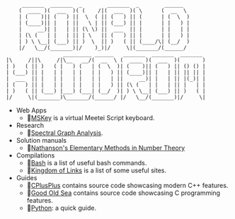 ```text
     _______  _______  _        _______  _        ______           
    (  ____ )(  ___  )( (    /|(  ___  )( \      (  __  \          
    | (    )|| (   ) ||  \  ( || (   ) || (      | (  \  )         
    | (____)|| |   | ||   \ | || (___) || |      | |   ) |         
    |     __)| |   | || (\ \) ||  ___  || |      | |   | |         
    | (\ (   | |   | || | \   || (   ) || |      | |   ) |         
    | ) \ \__| (___) || )  \  || )   ( || (____/\| (__/  )         
    |/   \__/(_______)|/    )_)|/     \|(_______/(______/          
                  _________ ______   _______  _______  _______ 
|\     /||\     /|\__   __/(  __  \ (  ____ )(  ___  )(       )
| )   ( || )   ( |   ) (   | (  \  )| (    )|| (   ) || () () |
| (___) || |   | |   | |   | |   ) || (____)|| |   | || || || |
|  ___  || |   | |   | |   | |   | ||     __)| |   | || |(_)| |
| (   ) || |   | |   | |   | |   ) || (\ (   | |   | || |   | |
| )   ( || (___) |___) (___| (__/  )| ) \ \__| (___) || )   ( |
|/     \|(_______)\_______/(______/ |/   \__/(_______)|/     \|
```

- Web Apps
  - 🌟[MSKey](https://github.com/huidr/mskey) is a virtual Meetei Script keyboard.
- Research
  - 🌟[Spectral Graph Analysis](https://github.com/huidr/spectral-graph-analysis).
- Solution manuals
  - 🌟[Nathanson's Elementary Methods in Number Theory](https://github.com/huidr/nathanson)
- Compilations
  - 🌟[Bash](https://github.com/huidr/bash) is a list of useful bash commands.
  - 🌟[Kingdom of Links](https://github/huidr/kingdom-of-links) is a list of some useful sites.
- Guides
  - 🌟[CPlusPlus](https://github.com/huidr/cplusplus) contains source code showcasing modern C++ features.
  - 🌟[Good Old Sea](https://github.com/huidr/good-old-sea) contains source code showcasing C programming features.
  - 🌟[Python](https://github.com/huidr/python): a quick guide.

